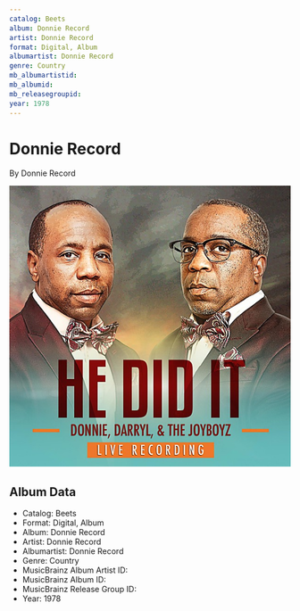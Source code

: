 ```yaml
---
catalog: Beets
album: Donnie Record
artist: Donnie Record
format: Digital, Album
albumartist: Donnie Record
genre: Country
mb_albumartistid: 
mb_albumid: 
mb_releasegroupid: 
year: 1978
---
```


# Donnie Record

By Donnie Record

![](../../assets/beetscovers/Donnie_Record-Donnie_Record.jpg)

## Album Data

- Catalog: Beets
- Format: Digital, Album
- Album: Donnie Record
- Artist: Donnie Record
- Albumartist: Donnie Record
- Genre: Country
- MusicBrainz Album Artist ID: 
- MusicBrainz Album ID: 
- MusicBrainz Release Group ID: 
- Year: 1978

